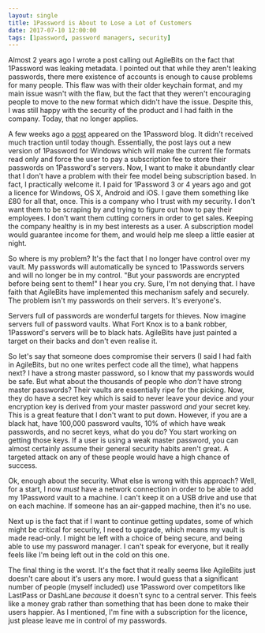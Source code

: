 ```yaml
---
layout: single
title: 1Password is About to Lose a Lot of Customers
date: 2017-07-10 12:00:00
tags: [1password, password managers, security]
---
```


Almost 2 years ago I wrote a post calling out AgileBits on the fact that
1Password was leaking metadata. I pointed out that while they aren't leaking
passwords, there mere existence of accounts is enough to cause problems for many
people. This flaw was with their older keychain format, and my main issue wasn't
with the flaw, but the fact that they weren't encouraging people to move to the
new format which didn't have the issue. Despite this, I was still happy with the
security of the product and I had faith in the company. Today, that no longer
applies. 

A few weeks ago a
[post](https://blog.agilebits.com/2017/06/20/introducing-1password-6-6-for-windows/)
appeared on the 1Password blog. It didn't received much traction until today
though. Essentially, the post lays out a new version of 1Password for Windows
which will make the current file formats read only and force the user to pay a
subscription fee to store their passwords on 1Password's servers. Now, I want to
make it abundantly clear that I don't have a problem with their fee model being
subscription based. In fact, I practically welcome it. I paid for 1Password 3 or
4 years ago and got a licence for Windows, OS X, Android and iOS. I gave them
something like £80 for all that, once. This is a company who I trust with my
security. I don't want them to be scraping by and trying to figure out how to
pay their employees. I don't want them cutting corners in order to get sales.
Keeping the company healthy is in my best interests as a user. A subscription
model would guarantee income for them, and would help me sleep a little easier
at night. 

So where is my problem? It's the fact that I no longer have control over my
vault. My passwords will automatically be synced to 1Passwords servers and will
no longer be in my control. "But your passwords are encrypted before being sent
to them!" I hear you cry. Sure, I'm not denying that. I have faith that
AgileBits have implemented this mechanism safely and securely. The problem isn't
my passwords on their servers. It's everyone's. 

Servers full of passwords are wonderful targets for thieves. Now imagine servers
full of password vaults. What Fort Knox is to a bank robber, 1Password's servers
will be to black hats. AgileBits have just painted a target on their backs and
don't even realise it. 

So let's say that someone does compromise their servers (I said I had faith in
        AgileBits, but no one writes perfect code all the time), what happens
next? I have a strong master password, so I know that my passwords would be
safe. But what about the thousands of people who _don't_ have strong master
passwords? Their vaults are essentially ripe for the picking. Now, they do have
a secret key which is said to never leave your device and your encryption key is
derived from your master password _and_ your secret key. This is a great feature
that I don't want to put down. However, if you are a black hat, have 100,000
password vaults, 10% of which have weak passwords, and no secret keys, what do
you do? You start working on getting those keys. If a user is using a weak
master password, you can almost certainly assume their general security habits
aren't great. A targeted attack on any of these people would have a high chance
of success. 

Ok, enough about the security. What else is wrong with this approach? Well, for
a start, I now _must_ have a network connection in order to be able to add my
1Password vault to a machine. I can't keep it on a USB drive and use that on
each machine. If someone has an air-gapped machine, then it's no use. 

Next up is the fact that if I want to continue getting updates, some of which
might be critical for security, I need to upgrade, which means my vault is made
read-only. I might be left with a choice of being secure, and being able to use
my password manager. I can't speak for everyone, but it really feels like I'm
being left out in the cold on this one. 

The final thing is the worst. It's the fact that it really seems like AgileBits
just doesn't care about it's users any more. I would guess that a significant
number of people (myself included) use 1Password over competitors like LastPass
or DashLane _because_ it doesn't sync to a central server. This feels like a
money grab rather than something that has been done to make their users happier.
As I mentioned, I'm fine with a subscription for the licence, just please leave
me in control of my passwords. 


